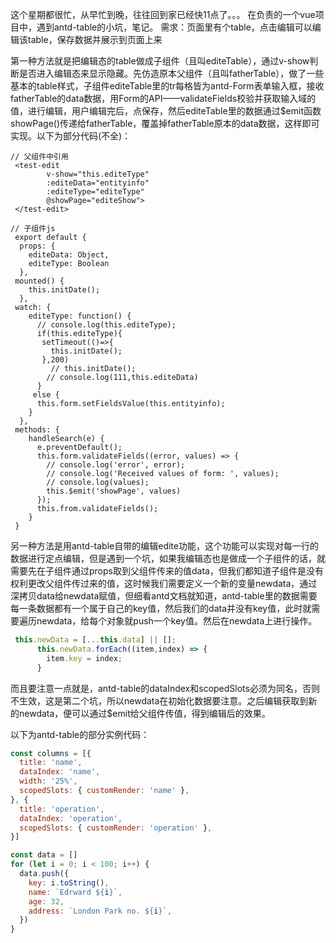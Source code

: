 
这个星期都很忙，从早忙到晚，往往回到家已经快11点了。。。
在负责的一个vue项目中，遇到antd-table的小坑，笔记。
需求：页面里有个table，点击编辑可以编辑该table，保存数据并展示到页面上来

<!-- more -->

第一种方法就是把编辑态的table做成子组件（且叫editeTable），通过v-show判断是否进入编辑态来显示隐藏。先仿造原本父组件（且叫fatherTable），做了一些基本的table样式，子组件editeTable里的tr每格皆为antd-Form表单输入框，接收fatherTable的data数据，用Form的API——validateFields校验并获取输入域的值，进行编辑，用户编辑完后，点保存，然后editeTable里的数据通过$emit函数showPage()传递给fatherTable，覆盖掉fatherTable原本的data数据，这样即可实现。以下为部分代码(不全)：

```JS
// 父组件中引用
 <test-edit
        v-show="this.editeType"
        :editeData="entityinfo"
        :editeType="editeType"
        @showPage="editeShow">
 </test-edit>

// 子组件js    
 export default {
  props: {
    editeData: Object,
    editeType: Boolean
  },     
 mounted() {
    this.initDate();
  },
 watch: {
    editeType: function() {
      // console.log(this.editeType);
      if(this.editeType){
       setTimeout(()=>{
         this.initDate();
       },200)
         // this.initDate();
        // console.log(111,this.editeData)
      }
     else {
      this.form.setFieldsValue(this.entityinfo);
    }
  },
 methods: {
    handleSearch(e) {
      e.preventDefault();
      this.form.validateFields((error, values) => {
        // console.log('error', error);
        // console.log('Received values of form: ', values);
        // console.log(values);
        this.$emit('showPage', values)
      });
      this.from.validateFields();
    }
 }
```

另一种方法是用antd-table自带的编辑edite功能，这个功能可以实现对每一行的数据进行定点编辑，但是遇到一个坑，如果我编辑态也是做成一个子组件的话，就需要先在子组件通过props取到父组件传来的值data，但我们都知道子组件是没有权利更改父组件传过来的值，这时候我们需要定义一个新的变量newdata，通过深拷贝data给newdata赋值，但细看antd文档就知道，antd-table里的数据需要每一条数据都有一个属于自己的key值，然后我们的data并没有key值，此时就需要遍历newdata，给每个对象就push一个key值。然后在newdata上进行操作。

```js
 this.newData = [...this.data] || [];
      this.newData.forEach((item,index) => {
        item.key = index;
      }
```
而且要注意一点就是，antd-table的dataIndex和scopedSlots必须为同名，否则不生效，这是第二个坑，所以newdata在初始化数据要注意。之后编辑获取到新的newdata，便可以通过$emit给父组件传值，得到编辑后的效果。

以下为antd-table的部分实例代码： 
```js
const columns = [{
  title: 'name',
  dataIndex: 'name',
  width: '25%',
  scopedSlots: { customRender: 'name' },
}, {
  title: 'operation',
  dataIndex: 'operation',
  scopedSlots: { customRender: 'operation' },
}]

const data = []
for (let i = 0; i < 100; i++) {
  data.push({
    key: i.toString(),
    name: `Edrward ${i}`,
    age: 32,
    address: `London Park no. ${i}`,
  })
}
```